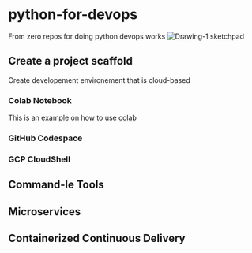 # python-for-devops
From zero repos for doing python devops works
![Drawing-1 sketchpad](https://user-images.githubusercontent.com/78498128/173913689-9db400d6-c4f8-4790-a035-717619ddd41b.png)

## Create a project scaffold

Create developement environement that is cloud-based

### Colab Notebook
  This is an example on how to use [colab](https://github.com/pat1genre/python-for-devops/blob/main/Getting_started_pyton.ipynb)
### GitHub Codespace
### GCP CloudShell

## Command-le Tools
## Microservices
## Containerized Continuous Delivery
